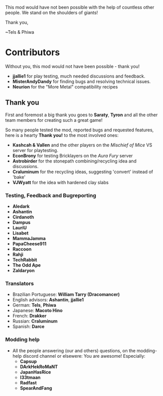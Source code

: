 This mod would have not been possible with the help of countless other people. We stand on the shoulders of giants!

Thank you,

~Tels & Phiwa

# Contributors

Without you, this mod would not have been possible - thank you!

* **jjallie1** for play testing, much needed discussions and feedback.
* **MisterAndyDandy** for finding bugs and resolving technical issues.
* **Neurion** for the "More Metal" compatibility recipes

## Thank you

First and foremost a big thank you goes to **Saraty**, **Tyron** and all the other
team members for creating such a great game!

So many people tested the mod, reported bugs and requested features, here
is a hearty **Thank you!** to the most involved ones:

* **Kashcah & Vallen** and the other players on the *Mischief of Mice* VS server for playtesting.
* **EconBrony** for testing Bricklayers on the *Aura Fury* server
* **Astrobirder** for the stonepath combining/recycling idea and discussions.
* **Craluminum** for the recycling ideas, suggesting 'convert' instead of 'bake'
* **VJWyatt** for the idea with hardened clay slabs

### Testing, Feedback and Bugreporting

* **Aledark**
* **Ashantin**
* **Cirdanoth**
* **Dampus**
* **LauriU**
* **Lisabet**
* **MammaJamma**
* **PapaCheese911**
* **Raccoon**
* **Rahji**
* **TechRabbit**
* **The Odd Ape**
* **Zaldaryon**

### Translators

* Brazilian Portuguese: **William Tarry (Dracomancer)**
* English advisors: **Ashantin**, **jjallie1**
* German: **Tels**, **Phiwa**
* Japanese: **Macoto Hino**
* French: **Drakker**
* Russian: **Craluminum**
* Spanish: **Darce**

### Modding help

* All the people answering (our and others) questions, on the modding-help discord channel or elsewere: You are awesome!
Especially:
  + **Capsup**
  + **DArkHekRoMaNT**
  + **JapanHasRice**
  + **l33tmaan**
  + **Radfast**
  + **SpearAndFang**
